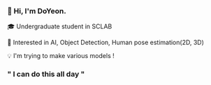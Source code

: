 ### 👋 Hi, I'm DoYeon. 

🎓 Undergraduate student in SCLAB

👀 Interested in AI, Object Detection, Human pose estimation(2D, 3D)

💡   I'm trying to make various models !

### " I can do this all day "
